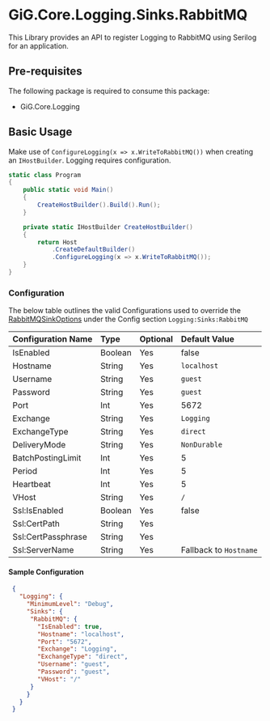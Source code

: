 # GiG.Core.Logging.Sinks.RabbitMQ

This Library provides an API to register Logging to RabbitMQ using Serilog for an application.

## Pre-requisites

The following package is required to consume this package:
 - GiG.Core.Logging
 
## Basic Usage

Make use of `ConfigureLogging(x => x.WriteToRabbitMQ())` when creating an `IHostBuilder`. Logging requires configuration.

```csharp
static class Program
{
    public static void Main()
    {
        CreateHostBuilder().Build().Run();
    }

    private static IHostBuilder CreateHostBuilder()
    {
        return Host
            .CreateDefaultBuilder()
            .ConfigureLogging(x => x.WriteToRabbitMQ());
    }
}
```

### Configuration

The below table outlines the valid Configurations used to override the [RabbitMQSinkOptions](../src/GiG.Core.Logging.Sinks.RabbitMQ/Internal/RabbitMQSinkOptions.cs) under the Config section `Logging:Sinks:RabbitMQ`

| Configuration Name | Type    | Optional | Default Value          |
|:-------------------|:--------|:---------|:-----------------------|
| IsEnabled          | Boolean | Yes      | false                  |
| Hostname           | String  | Yes      | `localhost`            |
| Username           | String  | Yes      | `guest`                |
| Password           | String  | Yes      | `guest`                |
| Port               | Int     | Yes      | 5672                   |
| Exchange           | String  | Yes      | `Logging`              |
| ExchangeType       | String  | Yes      | `direct`               |
| DeliveryMode       | String  | Yes      | `NonDurable`           |
| BatchPostingLimit  | Int     | Yes      | 5                      |
| Period             | Int     | Yes      | 5                      |
| Heartbeat          | Int     | Yes      | 5                      |
| VHost              | String  | Yes      | `/`                    |
| Ssl:IsEnabled      | Boolean | Yes      | false                  |
| Ssl:CertPath       | String  | Yes      | <null>                 |
| Ssl:CertPassphrase | String  | Yes      | <null>                 |
| Ssl:ServerName     | String  | Yes      | Fallback to `Hostname` |

#### Sample Configuration

```json
 {
   "Logging": {
     "MinimumLevel": "Debug",
     "Sinks": {
      "RabbitMQ": {
        "IsEnabled": true, 
        "Hostname": "localhost",
        "Port": "5672",
        "Exchange": "Logging",
        "ExchangeType": "direct",
        "Username": "guest",
        "Password": "guest",
        "VHost": "/"
      }
     }
   }
 }
```